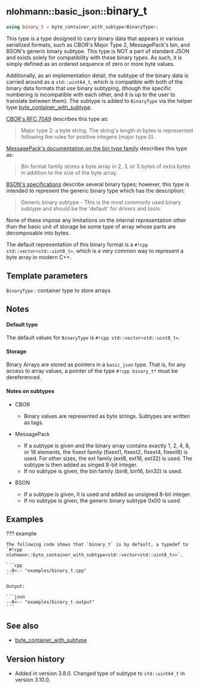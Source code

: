 # <small>nlohmann::basic_json::</small>binary_t

```cpp
using binary_t = byte_container_with_subtype<BinaryType>;
```

This type is a type designed to carry binary data that appears in various serialized formats, such as CBOR's Major Type
2, MessagePack's bin, and BSON's generic binary subtype. This type is NOT a part of standard JSON and exists solely for
compatibility with these binary types. As such, it is simply defined as an ordered sequence of zero or more byte values.

Additionally, as an implementation detail, the subtype of the binary data is carried around as a `std::uint64_t`, which
is compatible with both of the binary data formats that use binary subtyping, (though the specific numbering is
incompatible with each other, and it is up to the user to translate between them). The subtype is added to `BinaryType`
via the helper type [byte_container_with_subtype](../byte_container_with_subtype/index.md).

[CBOR's RFC 7049](https://tools.ietf.org/html/rfc7049) describes this type as:
> Major type 2: a byte string. The string's length in bytes is represented following the rules for positive integers
> (major type 0).

[MessagePack's documentation on the bin type
family](https://github.com/msgpack/msgpack/blob/master/spec.md#bin-format-family) describes this type as:
> Bin format family stores a byte array in 2, 3, or 5 bytes of extra bytes in addition to the size of the byte array.

[BSON's specifications](http://bsonspec.org/spec.html) describe several binary types; however, this type is intended to
represent the generic binary type which has the description:
> Generic binary subtype - This is the most commonly used binary subtype and should be the 'default' for drivers and
> tools.

None of these impose any limitations on the internal representation other than the basic unit of storage be some type of
array whose parts are decomposable into bytes.

The default representation of this binary format is a `#!cpp std::vector<std::uint8_t>`, which is a very common way to
represent a byte array in modern C++.

## Template parameters

`BinaryType`
:   container type to store arrays

## Notes

#### Default type

The default values for `BinaryType` is `#!cpp std::vector<std::uint8_t>`.

#### Storage

Binary Arrays are stored as pointers in a `basic_json` type. That is, for any access to array values, a pointer of the
type `#!cpp binary_t*` must be dereferenced.

#### Notes on subtypes

- CBOR
    - Binary values are represented as byte strings. Subtypes are written as tags.

- MessagePack
    - If a subtype is given and the binary array contains exactly 1, 2, 4, 8, or 16 elements, the fixext family (fixext1,
      fixext2, fixext4, fixext8) is used. For other sizes, the ext family (ext8, ext16, ext32) is used. The subtype is
      then added as singed 8-bit integer.
    - If no subtype is given, the bin family (bin8, bin16, bin32) is used.

- BSON
    - If a subtype is given, it is used and added as unsigned 8-bit integer.
    - If no subtype is given, the generic binary subtype 0x00 is used.

## Examples

??? example

    The following code shows that `binary_t` is by default, a typedef to
    `#!cpp nlohmann::byte_container_with_subtype<std::vector<std::uint8_t>>`.
     
    ```cpp
    --8<-- "examples/binary_t.cpp"
    ```
    
    Output:
    
    ```json
    --8<-- "examples/binary_t.output"
    ```

## See also

- [byte_container_with_subtype](../byte_container_with_subtype/index.md)

## Version history

- Added in version 3.8.0. Changed type of subtype to `std::uint64_t` in version 3.10.0.
